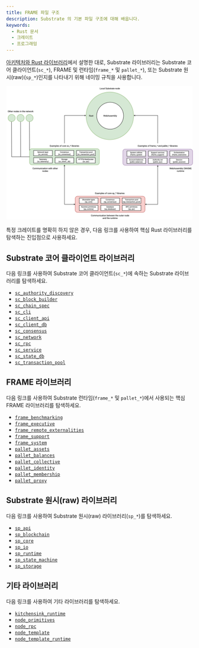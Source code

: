 ```yaml
---
title: FRAME 파일 구조
description: Substrate 의 기본 파일 구조에 대해 배웁니다.
keywords:
  - Rust 문서
  - 크레이트
  - 프로그래밍
---
```


[아키텍처와 Rust 라이브러리](/learn/architecture/)에서 설명한 대로, Substrate 라이브러리는 Substrate 코어 클라이언트(`sc_*`), FRAME 및 런타임(`frame_*` 및 `pallet_*`), 또는 Substrate 원시(raw)(`sp_*`)인지를 나타내기 위해 네이밍 규칙을 사용합니다.

![외부 노드 및 런타임을 위한 코어 노드 라이브러리](/media/images/docs/libraries.png)

특정 크레이트를 명확히 하지 않은 경우, 다음 링크를 사용하여 핵심 Rust 라이브러리를 탐색하는 진입점으로 사용하세요.

## Substrate 코어 클라이언트 라이브러리

다음 링크를 사용하여 Substrate 코어 클라이언트(`sc_*`)에 속하는 Substrate 라이브러리를 탐색하세요.

- [`sc_authority_discovery`](https://paritytech.github.io/substrate/master/sc_authority_discovery/index.html)
- [`sc_block_builder`](https://paritytech.github.io/substrate/master/sc_block_builder/index.html)
- [`sc_chain_spec`](https://paritytech.github.io/substrate/master/sc_chain_spec/index.html)
- [`sc_cli`](https://paritytech.github.io/substrate/master/sc_cli/index.html)
- [`sc_client_api`](https://paritytech.github.io/substrate/master/sc_client_api/index.html)
- [`sc_client_db`](https://paritytech.github.io/substrate/master/sc_client_db/index.html)
- [`sc_consensus`](https://paritytech.github.io/substrate/master/sc_consensus/index.html)
- [`sc_network`](https://paritytech.github.io/substrate/master/sc_network/index.html)
- [`sc_rpc`](https://paritytech.github.io/substrate/master/sc_rpc/index.html)
- [`sc_service`](https://paritytech.github.io/substrate/master/sc_service/index.html)
- [`sc_state_db`](https://paritytech.github.io/substrate/master/sc_state_db/index.html)
- [`sc_transaction_pool`](https://paritytech.github.io/substrate/master/sc_transaction_pool/index.html)

## FRAME 라이브러리

다음 링크를 사용하여 Substrate 런타임(`frame_*` 및 `pallet_*`)에서 사용되는 핵심 FRAME 라이브러리를 탐색하세요.

- [`frame_benchmarking`](https://paritytech.github.io/substrate/master/frame_benchmarking/index.html)
- [`frame_executive`](https://paritytech.github.io/substrate/master/frame_executive/index.html)
- [`frame_remote_externalities`](https://paritytech.github.io/substrate/master/frame_remote_externalities/index.html)
- [`frame_support`](https://paritytech.github.io/substrate/master/frame_support/index.html)
- [`frame_system`](https://paritytech.github.io/substrate/master/frame_system/index.html)
- [`pallet_assets`](https://paritytech.github.io/substrate/master/pallet_assets/index.html)
- [`pallet_balances`](https://paritytech.github.io/substrate/master/pallet_balances/index.html)
- [`pallet_collective`](https://paritytech.github.io/substrate/master/pallet_collective/index.html)
- [`pallet_identity`](https://paritytech.github.io/substrate/master/pallet_identity/index.html)
- [`pallet_membership`](https://paritytech.github.io/substrate/master/pallet_membership/index.html)
- [`pallet_proxy`](https://paritytech.github.io/substrate/master/pallet_proxy/index.html)

## Substrate 원시(raw) 라이브러리

다음 링크를 사용하여 Substrate 원시(raw) 라이브러리(`sp_*`)를 탐색하세요.

- [`sp_api`](https://paritytech.github.io/substrate/master/sp_api/index.html)
- [`sp_blockchain`](https://paritytech.github.io/substrate/master/sp_blockchain/index.html)
- [`sp_core`](https://paritytech.github.io/substrate/master/sp_core/index.html)
- [`sp_io`](https://paritytech.github.io/substrate/master/sp_io/index.html)
- [`sp_runtime`](https://paritytech.github.io/substrate/master/sp_runtime/index.html)
- [`sp_state_machine`](https://paritytech.github.io/substrate/master/sp_state_machine/index.html)
- [`sp_storage`](https://paritytech.github.io/substrate/master/sp_storage/index.html)

## 기타 라이브러리

다음 링크를 사용하여 기타 라이브러리를 탐색하세요.

- [`kitchensink_runtime`](https://paritytech.github.io/substrate/master/kitchensink_runtime)
- [`node_primitives`](https://paritytech.github.io/substrate/master/node_primitives/index.html)
- [`node_rpc`](https://paritytech.github.io/substrate/master/node_rpc/index.html)
- [`node_template`](https://paritytech.github.io/substrate/master/node_template/index.html)
- [`node_template_runtime`](https://paritytech.github.io/substrate/master/node_template_runtime/index.html)